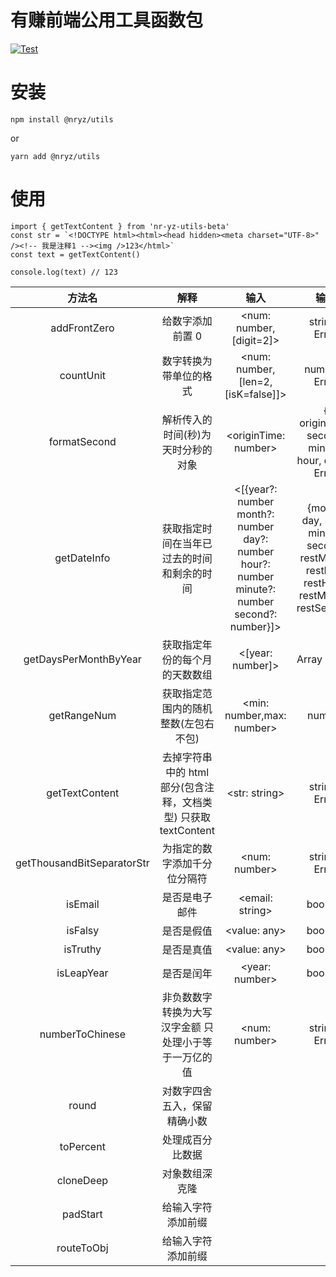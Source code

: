 # 有赚前端公用工具函数包

[![Test](https://github.com/nryz-fe/yz-utils/actions/workflows/test.yml/badge.svg)](https://github.com/nryz-fe/yz-utils/actions/workflows/test.yml)

# 安装

```
npm install @nryz/utils
```

or

```
yarn add @nryz/utils
```

# 使用

```
import { getTextContent } from 'nr-yz-utils-beta'
const str = `<!DOCTYPE html><html><head hidden><meta charset="UTF-8>" /><!-- 我是注释1 --><img />123</html>`
const text = getTextContent()

console.log(text) // 123
```

|     方法名     |     解释     |     输入     |     输出     |
| :----------: | :----------: | :----------: | :----------: |
|  addFrontZero  |  给数字添加前置 0  |  <num: number,[digit=2]>  |  string \| Error  |
|  countUnit  |  数字转换为带单位的格式  |  <num: number,[len=2,[isK=false]]>  |  number \| Error  |
|  formatSecond  |  解析传入的时间(秒)为天时分秒的对象  |  \<originTime: number>  |  { originTime, second, minute, hour, day } \| Error  |
|  getDateInfo  |  获取指定时间在当年已过去的时间和剩余的时间  | <[{year?: number month?: number day?: number hour?: number minute?: number second?: number}]> | {month, day, hour, minute, second, restMonth, restDay, restHour, restMinute, restSecond} |
|  getDaysPerMonthByYear  |  获取指定年份的每个月的天数数组  |  <[year: number]>  |  Array \| Error  |
|  getRangeNum  |  获取指定范围内的随机整数(左包右不包)  |  <min: number,max: number>  |  number  |
|  getTextContent  | 去掉字符串中的 html 部分(包含注释，文档类型) 只获取 textContent |  \<str: string>  |  string \| Error  |
| getThousandBitSeparatorStr |  为指定的数字添加千分位分隔符  |  <num: number>  |  string \| Error  |
|  isEmail  |  是否是电子邮件  |  <email: string>  |  boolean  |
|  isFalsy  |  是否是假值  |  <value: any>  |  boolean  |
|  isTruthy  |  是否是真值  |  \<value: any>  |  boolean  |
|  isLeapYear  |  是否是闰年  |  <year: number>  |  boolean  |
|  numberToChinese  |  非负数数字转换为大写汉字金额 只处理小于等于一万亿的值  |  <num: number>  |  string \| Error  |
|  round |  对数字四舍五入，保留精确小数  |
|  toPercent |  处理成百分比数据  |
|  cloneDeep |  对象数组深克隆  |
|  padStart |  给输入字符添加前缀  |
|  routeToObj |  给输入字符添加前缀  |
